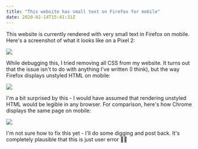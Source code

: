 ```yaml
---
title: "This website has small text on Firefox for mobile"
date: 2020-02-14T15:41:31Z
---
```


<style>
article img {
    max-width: 350px;
}
</style>

This website is currently rendered with very small text in Firefox on mobile.
Here's a screenshot of what it looks like on a Pixel 2:

![](/img/posts/firefox-mobile-default-css/website-firefox.png)

While debugging this, I tried removing all CSS from my website. It turns out
that the issue isn't to do with anything I've written (I think), but the way
Firefox displays unstyled HTML on mobile:

![](/img/posts/firefox-mobile-default-css/firefox.png)

I'm a bit surprised by this - I would have assumed that rendering unstyled HTML
would be legible in any browser. For comparison, here's how Chrome displays the
same page on mobile:

![](/img/posts/firefox-mobile-default-css/chrome.png)

I'm not sure how to fix this yet - I'll do some digging and post back. It's
completely plausible that this is just user error 🤷‍♀️
